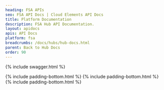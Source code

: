 ```yaml
---
heading: FSA APIs
seo: FSA API Docs | Cloud Elements API Docs
title: Platform Documentation
description: FSA Hub API Documentation.
layout: apidocs
apis: API Docs
platform: fsa
breadcrumbs: /docs/hubs/hub-docs.html
parent: Back to Hub Docs
order: 90
---
```


{% include swagger.html %}

{% include padding-bottom.html %}
{% include padding-bottom.html %}
{% include padding-bottom.html %}
